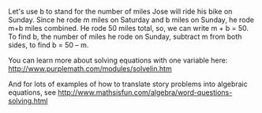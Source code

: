 Let's use b to stand for the number of miles Jose will
ride his bike on Sunday. Since he rode m miles on Saturday and b miles
on Sunday, he rode m+b miles combined. He rode 50 miles total, so, we
can write m + b = 50. To find b, the number of miles he rode on Sunday,
subtract m from both sides, to find b = 50 – m.

You can learn more about solving equations with one variable here:
<http://www.purplemath.com/modules/solvelin.htm>

And for lots of examples of how to translate story problems into
algebraic equations, see
<http://www.mathsisfun.com/algebra/word-questions-solving.html>
